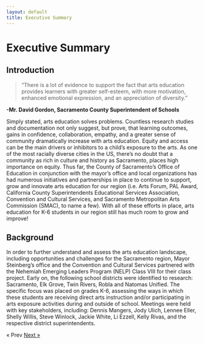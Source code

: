 ```yaml
---
layout: default
title: Executive Summary
---
```

<!--![SacArts4ALL]({{ site.baseurl }}/assets/images/00_figure01.png "California Health and Human Services Agency Data Playbook - 1st Edition")-->

# Executive Summary


## Introduction

> “There is a lot of evidence to support the fact that arts education provides learners with greater self-esteem, with more motivation, enhanced emotional expression, and an appreciation of diversity.”

**-Mr. David Gordon, Sacramento County Superintendent of Schools** 

Simply stated, arts education solves problems. Countless research studies and documentation not only suggest, but prove, that learning outcomes, gains in confidence, collaboration, empathy, and a greater sense of community dramatically increase with arts education. Equity and access can be the main drivers or inhibitors to a child’s exposure to the arts. As one of the most racially diverse cities in the US, there’s no doubt that a community as rich in culture and history as Sacramento, places high importance on equity. Thus far, the County of Sacramento’s Office of Education in conjunction with the mayor’s office and local organizations has had numerous initiatives and partnerships in place to continue to support, grow and innovate arts education for our region (i.e. Arts Forum, PAL Award, California County Superintendents Educational Services Association, Convention and Cultural Services, and Sacramento Metropolitan Arts Commission (SMAC), to name a few). With all of these efforts in place, arts education for K-6 students in our region still has much room to grow and improve!

## Background

In order to further understand and assess the arts education landscape, including opportunities and challenges for the Sacramento region, Mayor Steinberg’s office and the Convention and Cultural Services partnered with the Nehemiah Emerging Leaders Program (NELP) Class VIII for their class project. Early on, the following school districts were identified to research: Sacramento, Elk Grove, Twin Rivers, Robla and Natomas Unified. The specific focus was placed on grades K-6, assessing the ways in which these students are receiving direct arts instruction and/or participating in arts exposure activities during and outside of school. Meetings were held with key stakeholders, including: Dennis Mangers, Jody Ulich, Lennee Eller, Shelly Willis, Steve Winlock, Jackie White, Li Ezzell, Kelly Rivas, and the respective district superintendents.

<!-- Pagination -->
<div class="pagination">
  <span class="pagination-item older">&laquo; Prev</span>
  <a class="pagination-item newer" href="{{ site.baseurl }}/methodology">Next &raquo;</a>
</div>
